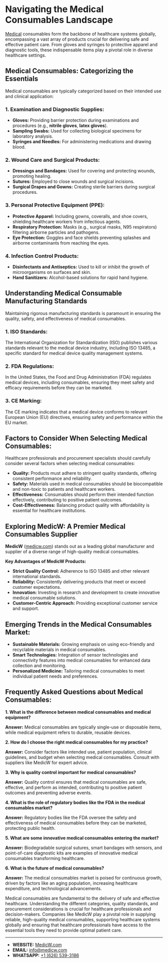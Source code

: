 # Navigating the Medical Consumables Landscape

[Medical](https://medicw.com) consumables form the backbone of healthcare systems globally, encompassing a vast array of products crucial for delivering safe and effective patient care. From gloves and syringes to protective apparel and diagnostic tools, these indispensable items play a pivotal role in diverse healthcare settings. 

## Medical Consumables: Categorizing the Essentials

Medical consumables are typically categorized based on their intended use and clinical application:

### 1. Examination and Diagnostic Supplies:

* **Gloves:**  Providing barrier protection during examinations and procedures (e.g., **nitrile gloves**, **latex gloves**).
* **Sampling Swabs:** Used for collecting biological specimens for laboratory analysis.
* **Syringes and Needles:**  For administering medications and drawing blood. 

### 2. Wound Care and Surgical Products: 

* **Dressings and Bandages:** Used for covering and protecting wounds, promoting healing.
* **Sutures:** Employed to close wounds and surgical incisions.
* **Surgical Drapes and Gowns:** Creating sterile barriers during surgical procedures. 

### 3. Personal Protective Equipment (PPE):

* **Protective Apparel:**  Including gowns, coveralls, and shoe covers, shielding healthcare workers from infectious agents.
* **Respiratory Protection:** Masks (e.g., surgical masks, N95 respirators) filtering airborne particles and pathogens.
* **Eye Protection:** Goggles and face shields preventing splashes and airborne contaminants from reaching the eyes. 

### 4. Infection Control Products: 

* **Disinfectants and Antiseptics:** Used to kill or inhibit the growth of microorganisms on surfaces and skin.
* **Hand Sanitizers:** Alcohol-based solutions for rapid hand hygiene. 

## Understanding Medical Consumable Manufacturing Standards

Maintaining rigorous manufacturing standards is paramount in ensuring the quality, safety, and effectiveness of medical consumables.  

### 1. ISO Standards:

The International Organization for Standardization (ISO) publishes various standards relevant to the medical device industry, including ISO 13485, a specific standard for medical device quality management systems.  

### 2. FDA Regulations:

In the United States, the Food and Drug Administration (FDA) regulates medical devices, including consumables, ensuring they meet safety and efficacy requirements before they can be marketed.

### 3. CE Marking:

The CE marking indicates that a medical device conforms to relevant European Union (EU) directives, ensuring safety and performance within the EU market. 

## Factors to Consider When Selecting Medical Consumables:

Healthcare professionals and procurement specialists should carefully consider several factors when selecting medical consumables:

* **Quality:**  Products must adhere to stringent quality standards, offering consistent performance and reliability.
* **Safety:**  Materials used in medical consumables should be biocompatible and non-toxic to patients and healthcare workers.
* **Effectiveness:**  Consumables should perform their intended function effectively, contributing to positive patient outcomes.
* **Cost-Effectiveness:** Balancing product quality with affordability is essential for healthcare institutions. 

## Exploring MedicW: A Premier Medical Consumables Supplier 

**MedicW** ([medicw.com](https://medicw.com)) stands out as a leading global manufacturer and supplier of a diverse range of high-quality medical consumables.  

**Key Advantages of MedicW Products:**

* **Strict Quality Control:**  Adherence to ISO 13485 and other relevant international standards.
* **Reliability:**  Consistently delivering products that meet or exceed customer expectations.
* **Innovation:**  Investing in research and development to create innovative medical consumable solutions. 
* **Customer-Centric Approach:**  Providing exceptional customer service and support.


## Emerging Trends in the Medical Consumables Market:

* **Sustainable Materials:** Growing emphasis on using eco-friendly and recyclable materials in medical consumables.
* **Smart Technologies:**  Integration of sensor technologies and connectivity features into medical consumables for enhanced data collection and monitoring.
* **Personalized Medicine:** Tailoring medical consumables to meet individual patient needs and preferences.

## Frequently Asked Questions about Medical Consumables:

**1. What is the difference between medical consumables and medical equipment?**

**Answer:**  Medical consumables are typically single-use or disposable items, while medical equipment refers to durable, reusable devices.

**2. How do I choose the right medical consumables for my practice?** 

**Answer:** Consider factors like intended use, patient population, clinical guidelines, and budget when selecting medical consumables. Consult with suppliers like MedicW for expert advice.

**3. Why is quality control important for medical consumables?**

**Answer:**  Quality control ensures that medical consumables are safe, effective, and perform as intended, contributing to positive patient outcomes and preventing adverse events.

**4. What is the role of regulatory bodies like the FDA in the medical consumables market?** 

**Answer:**  Regulatory bodies like the FDA oversee the safety and effectiveness of medical consumables before they can be marketed, protecting public health.

**5.  What are some innovative medical consumables entering the market?**

**Answer:** Biodegradable surgical sutures, smart bandages with sensors, and point-of-care diagnostic kits are examples of innovative medical consumables transforming healthcare.

**6. What is the future of medical consumables?**

**Answer:** The medical consumables market is poised for continuous growth, driven by factors like an aging population, increasing healthcare expenditure, and technological advancements.

Medical consumables are fundamental to the delivery of safe and effective healthcare.  Understanding the different categories, quality standards, and procurement considerations is crucial for healthcare professionals and decision-makers. Companies like MedicW play a pivotal role in supplying reliable, high-quality medical consumables, supporting healthcare systems globally and ensuring that healthcare professionals have access to the essential tools they need to provide optimal patient care.

---

- **WEBSITE:** [MedicW.com](https://medicw.com)
- **EMAIL:** [info@medicw.com](mailto:info@medicw.com)
- **WHATSAPP:** [+1 (626) 539-3186](https://wa.me/16265393186?text=I%27m%20from%20github)
